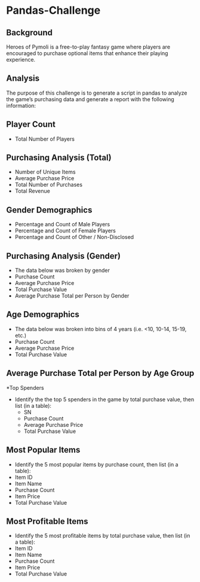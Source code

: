 # Pandas-Challenge

## Background

Heroes of Pymoli is a free-to-play fantasy game where players are encouraged to purchase optional items that enhance their playing experience. 

## Analysis

The purpose of this challenge is to generate a script in pandas to analyze the game’s purchasing data and generate a report with the following information:

## Player Count
* Total Number of Players

## Purchasing Analysis (Total)
*	Number of Unique Items
*	Average Purchase Price
*	Total Number of Purchases
*	Total Revenue

## Gender Demographics
*	Percentage and Count of Male Players
*	Percentage and Count of Female Players
*	Percentage and Count of Other / Non-Disclosed

## Purchasing Analysis (Gender)
*	The data below was broken by gender 
  * Purchase Count
  *	Average Purchase Price
  *	Total Purchase Value
  *	Average Purchase Total per Person by Gender

## Age Demographics
*	The data below was broken into bins of 4 years (i.e. <10, 10-14, 15-19, etc.) 
 *	Purchase Count
 *	Average Purchase Price
 *	Total Purchase Value

## Average Purchase Total per Person by Age Group
*Top Spenders
  *	Identify the the top 5 spenders in the game by total purchase value, then list (in a table): 
    *	SN
    *	Purchase Count
    *	Average Purchase Price
    *	Total Purchase Value

## Most Popular Items
*	Identify the 5 most popular items by purchase count, then list (in a table): 
  * Item ID
  *	Item Name
  *	Purchase Count
  *	Item Price
  *	Total Purchase Value

## Most Profitable Items
*	Identify the 5 most profitable items by total purchase value, then list (in a table): 
  *	Item ID
  *	Item Name
  *	Purchase Count
  *	Item Price
  *	Total Purchase Value
